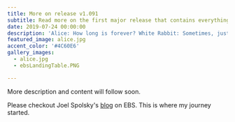 ```yaml
---
title: More on release v1.091
subtitle: Read more on the first major release that contains everything you need to get started with EBS for realistic shedules.
date: 2019-07-24 00:00:00
description: 'Alice: How long is forever? White Rabbit: Sometimes, just one second.'
featured_image: alice.jpg
accent_color: '#4C60E6'
gallery_images:
  - alice.jpg
  - ebsLandingTable.PNG

---
```


More description and content will follow soon.

Please checkout Joel Spolsky's <a href="https://www.joelonsoftware.com/2007/10/26/evidence-based-scheduling/">blog</a> on EBS. 
This is where my journey started.